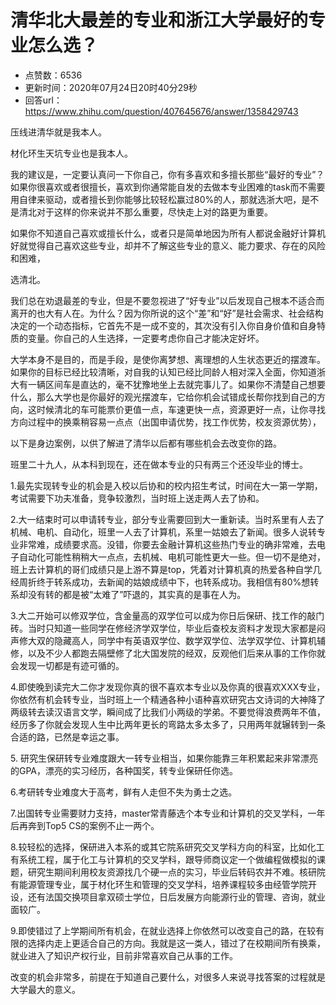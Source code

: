 # 清华北大最差的专业和浙江大学最好的专业怎么选？
- 点赞数：6536
- 更新时间：2020年07月24日20时40分29秒
- 回答url：https://www.zhihu.com/question/407645676/answer/1358429743
<body>
 <p data-pid="uLyWc_VU">压线进清华就是我本人。</p>
 <p data-pid="LAvwhhBy">材化环生天坑专业也是我本人。</p>
 <p data-pid="9y80rk7x">我的建议是，一定要认真问一下你自己，你有多喜欢和多擅长那些“最好的专业”？如果你很喜欢或者很擅长，喜欢到你通常能自发的去做本专业困难的task而不需要用自律来驱动，或者擅长到你能够比较轻松赢过80%的人，那就选浙大吧，是不是清北对于这样的你来说并不那么重要，尽快走上对的路更为重要。</p>
 <p data-pid="bx1NfLyM">如果你不知道自己喜欢或擅长什么，或者只是简单地因为所有人都说金融好计算机好就觉得自己喜欢这些专业，却并不了解这些专业的意义、能力要求、存在的风险和困难，</p>
 <p data-pid="HcphggPZ">选清北。</p>
 <p data-pid="uGHTSzrn">我们总在劝退最差的专业，但是不要忽视进了“好专业”以后发现自己根本不适合而离开的也大有人在。为什么？因为你所说的这个“差”和“好”是社会需求、社会结构决定的一个动态指标，它首先不是一成不变的，其次没有引入你自身价值和自身特质的变量。你自己的人生选择，一定要考虑你自己才能决定好坏。</p>
 <p data-pid="VqmESLQT">大学本身不是目的，而是手段，是使你离梦想、离理想的人生状态更近的摆渡车。如果你的目标已经比较清晰，对自我的认知已经比同龄人相对深入全面，你知道浙大有一辆区间车是直达的，毫不犹豫地坐上去就完事儿了。如果你不清楚自己想要什么，那么大学也是你最好的观光摆渡车，它给你机会试错成长帮你找到自己的方向，这时候清北的车可能票价更值一点，车速更快一点，资源更好一点，让你寻找方向过程中的换乘稍容易一点点（出国申请优势，找工作优势，校友资源优势），</p>
 <p data-pid="ie7u8Sfh">以下是身边案例，以供了解进了清华以后都有哪些机会去改变你的路。</p>
 <p data-pid="2ei-JRkl">班里二十九人，从本科到现在，还在做本专业的只有两三个还没毕业的博士。</p>
 <p data-pid="zB6Huasi">1.最先实现转专业的机会是入校以后协和的校内招生考试，时间在大一第一学期，考试需要下功夫准备，竞争较激烈，当时班上送走两人去了协和。</p>
 <p data-pid="iXIANJiA">2.大一结束时可以申请转专业，部分专业需要回到大一重新读。当时系里有人去了机械、电机、自动化，班里一人去了计算机，系里一姑娘去了新闻。很多人说转专业非常难，成绩要求高。没错，你要去金融计算机这些热门专业的确非常难，去电子自动化可能性稍稍大一点点，去机械、电机可能性更大一些。但一切不是绝对，班上去计算机的哥们成绩只是上游不算是top，凭着对计算机真的热爱各种自学几经周折终于转系成功，去新闻的姑娘成绩中下，也转系成功。我相信有80%想转系却没有转的都是被“太难了”吓退的，其实真的是事在人为。</p>
 <p data-pid="YBn1BNPx">3.大二开始可以修双学位，含金量高的双学位可以成为你日后保研、找工作的敲门砖。当时只知道一些同学在修经济学双学位，毕业后查校友资料才发现大家都是闷声修大双的隐藏高人，同学中有英语双学位、数学双学位、法学双学位、计算机辅修，以及不少人都跑去隔壁修了北大国发院的经双，反观他们后来从事的工作你就会发现一切都是有迹可循的。</p>
 <p data-pid="tqklz_i3">4.即使晚到读完大二你才发现你真的很不喜欢本专业以及你真的很喜欢XXX专业，你依然有机会转专业，当时班上一个精通各种小语种喜欢研究古文诗词的大神降了两级转去读汉语言文学，瞬间成了比我们小两级的学弟。不要觉得浪费两年不值，经历多了你就会发现人生中比两年更长的弯路太多太多了，只用两年就辗转到一条合适的路，已然是幸运之事。</p>
 <p data-pid="M41YsV62">5. 研究生保研转专业难度跟大一转专业相当，如果你能靠三年积累起来非常漂亮的GPA，漂亮的实习经历，各种国奖，转专业保研任你选。</p>
 <p data-pid="jociQTF6">6.考研转专业难度大于高考，鲜有人走但不失为勇士之选。</p>
 <p data-pid="gG2AbFyV">7.出国转专业需要财力支持，master常青藤选个本专业和计算机的交叉学科，一年后再奔到Top5 CS的案例不止一两个。</p>
 <p data-pid="AJ5Fd0bj">8.较轻松的选择，保研进入本系的或其它院系研究交叉学科方向的科室，比如化工有系统工程，属于化工与计算机的交叉学科，跟导师商议定一个做编程做模拟的课题，研究生期间利用校友资源找几个硬一点的实习，毕业后转码农并不难。核研院有能源管理专业，属于材化环生和管理的交叉学科，培养课程较多由经管学院开设，还有法国交换项目拿双硕士学位，日后发展方向能源行业的管理、咨询，就业面较广。</p>
 <p data-pid="jmjrGOLk">9.即使错过了上学期间所有机会，在就业选择上你依然可以改变自己的路，在较有限的选择内走上更适合自己的方向。我就是这一类人，错过了在校期间所有换乘，就业进入了知识产权行业，目前非常喜欢自己从事的工作。</p>
 <p data-pid="FwkDQ4cB">改变的机会非常多，前提在于知道自己要什么，对很多人来说寻找答案的过程就是大学最大的意义。</p>
</body>